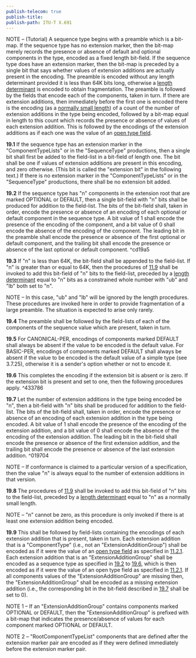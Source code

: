 ```yaml
---
publish-telecom: true
publish-title: 
publish-path: ITU-T X.691
---
```



NOTE – (Tutorial) A sequence type begins with a preamble which is a bit-map. If the sequence type has no extension marker, then the bit-map merely records the presence or absence of default and optional components in the type, encoded as a fixed length bit-field. If the sequence type does have an extension marker, then the bit-map is preceded by a single bit that says whether values of extension additions are actually present in the encoding. The preamble is encoded without any length determinant provided it is less than 64K bits long, otherwise a [length determinant](./11.9%20General%20rules%20for%20encoding%20a%20length%20determinant.md) is encoded to obtain fragmentation. The preamble is followed by the fields that encode each of the components, taken in turn. If there are extension additions, then immediately before the first one is encoded there is the encoding (as a [normally small length](./11.9%20General%20rules%20for%20encoding%20a%20length%20determinant.md)) of a count of the number of extension additions in the type being encoded, followed by a bit-map equal in length to this count which records the presence or absence of values of each extension addition. This is followed by the encodings of the extension additions as if each one was the value of an [open type field](./11.2%20Open%20type%20fields.md).

**19.1** If the sequence type has an extension marker in the "ComponentTypeLists" or in the "SequenceType" productions, then a single bit shall first be added to the field-list in a bit-field of length one. The bit shall be one if values of extension additions are present in this encoding, and zero otherwise. (This bit is called the "extension bit" in the following text.) If there is no extension marker in the "ComponentTypeLists" or in the "SequenceType" productions, there shall be no extension bit added.

**19.2** If the sequence type has "n" components in the extension root that are marked OPTIONAL or DEFAULT, then a single bit-field with "n" bits shall be produced for addition to the field-list. The bits of the bit-field shall, taken in order, encode the presence or absence of an encoding of each optional or default component in the sequence type. A bit value of 1 shall encode the presence of the encoding of the component, and a bit value of 0 shall encode the absence of the encoding of the component. The leading bit in the preamble shall encode the presence or absence of the first optional or default component, and the trailing bit shall encode the presence or absence of the last optional or default component. ^cd19a5

**19.3** If "n" is less than 64K, the bit-field shall be appended to the field-list. If "n" is greater than or equal to 64K, then the procedures of [11.9](./11.9%20General%20rules%20for%20encoding%20a%20length%20determinant.md) shall be invoked to add this bit-field of "n" bits to the field-list, preceded by a [length determinant](./11.9%20General%20rules%20for%20encoding%20a%20length%20determinant.md) equal to "n" bits as a constrained whole number with "ub" and "lb" both set to "n".

NOTE – In this case, "ub" and "lb" will be ignored by the length procedures. These procedures are invoked here in order to provide fragmentation of a large preamble. The situation is expected to arise only rarely.

**19.4** The preamble shall be followed by the field-lists of each of the components of the sequence value which are present, taken in turn.

**19.5** For CANONICAL-PER, encodings of components marked DEFAULT shall always be absent if the value to be encoded is the default value. For BASIC-PER, encodings of components marked DEFAULT shall always be absent if the value to be encoded is the default value of a simple type (see 3.7.25), otherwise it is a sender's option whether or not to encode it.

**19.6** This completes the encoding if the extension bit is absent or is zero. If the extension bit is present and set to one, then the following procedures apply. ^433786

**19.7** Let the number of extension additions in the type being encoded be "n", then a bit-field with "n" bits shall be produced for addition to the field-list. The bits of the bit-field shall, taken in order, encode the presence or absence of an encoding of each extension addition in the type being encoded. A bit value of 1 shall encode the presence of the encoding of the extension addition, and a bit value of 0 shall encode the absence of the encoding of the extension addition. The leading bit in the bit-field shall encode the presence or absence of the first extension addition, and the trailing bit shall encode the presence or absence of the last extension addition. ^019704

NOTE – If conformance is claimed to a particular version of a specification, then the value "n" is always equal to the number of extension additions in that version.

**19.8** The procedures of [11.9](./11.9%20General%20rules%20for%20encoding%20a%20length%20determinant.md) shall be invoked to add this bit-field of "n" bits to the field-list, preceded by a [length determinant](./11.9%20General%20rules%20for%20encoding%20a%20length%20determinant.md) equal to "n" as a normally small length.

NOTE – "n" cannot be zero, as this procedure is only invoked if there is at least one extension addition being encoded.

**19.9** This shall be followed by field-lists containing the encodings of each extension addition that is present, taken in turn. Each extension addition that is a "ComponentType" (i.e., not an "ExtensionAdditionGroup") shall be encoded as if it were the value of an [open type field](./11.2%20Open%20type%20fields.md) as specified in [11.2.1](./11.2%20Open%20type%20fields.md#ce0e75). Each extension addition that is an "ExtensionAdditionGroup" shall be encoded as a sequence type as specified in [19.2](19%20Encoding%20the%20sequence%20type.md#cd19a5) to [19.6](19%20Encoding%20the%20sequence%20type.md#433786), which is then encoded as if it were the value of an open type field as specified in [11.2.1](./11.2%20Open%20type%20fields.md#ce0e75). If all components values of the "ExtensionAdditionGroup" are missing then, the "ExtensionAdditionGroup" shall be encoded as a missing extension addition (i.e., the corresponding bit in the bit-field described in [19.7](19%20Encoding%20the%20sequence%20type.md#019704) shall be set to 0).

NOTE 1 – If an "ExtensionAdditionGroup" contains components marked OPTIONAL or DEFAULT, then the "ExtensionAdditionGroup" is prefixed with a bit-map that indicates the presence/absence of values for each component marked OPTIONAL or DEFAULT.

NOTE 2 – "RootComponentTypeList" components that are defined after the extension marker pair are encoded as if they were defined immediately before the extension marker pair.
